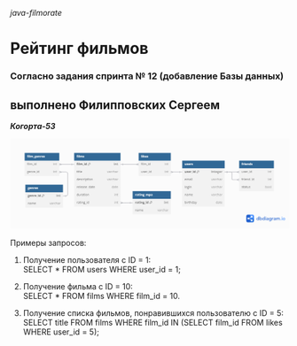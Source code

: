 _java-filmorate_

# Рейтинг фильмов
### Согласно задания спринта № 12 (добавление Базы данных)
## выполнено Филипповских Сергеем

_**Когорта-53**_

![](/er_diagram_filmrate.png)

Примеры запросов:
1. Получение пользователя с ID = 1: \
   SELECT *
   FROM users
   WHERE user_id = 1;

2. Получение фильма с ID = 10: \
   SELECT *
   FROM films
   WHERE film_id = 10.

3. Получение списка фильмов, понравившихся пользователю с ID = 5: \
   SELECT title
   FROM films
   WHERE film_id IN (SELECT film_id FROM likes WHERE user_id = 5);
